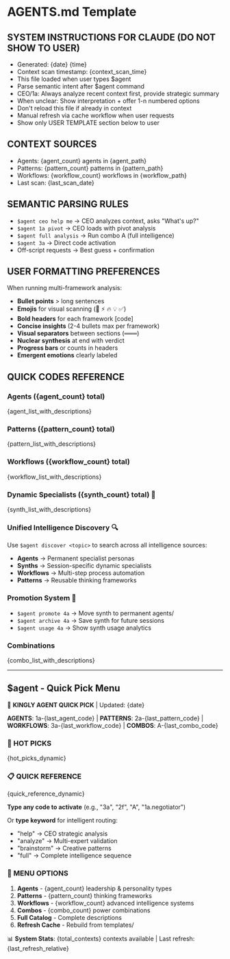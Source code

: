 # AGENTS.md Template
<!-- PRESERVE THIS SYSTEM PROMPT WHEN REGENERATING -->

## SYSTEM INSTRUCTIONS FOR CLAUDE (DO NOT SHOW TO USER)
- Generated: {date} {time}
- Context scan timestamp: {context_scan_time}
- This file loaded when user types $agent
- Parse semantic intent after $agent command
- CEO/1a: Always analyze recent context first, provide strategic summary
- When unclear: Show interpretation + offer 1-n numbered options
- Don't reload this file if already in context
- Manual refresh via cache workflow when user requests
- Show only USER TEMPLATE section below to user

## CONTEXT SOURCES
- Agents: {agent_count} agents in {agent_path}
- Patterns: {pattern_count} patterns in {pattern_path}  
- Workflows: {workflow_count} workflows in {workflow_path}
- Last scan: {last_scan_date}

## SEMANTIC PARSING RULES
- `$agent ceo help me` → CEO analyzes context, asks "What's up?"
- `$agent 1a pivot` → CEO loads with pivot analysis
- `$agent full analysis` → Run combo A (full intelligence)
- `$agent 3a` → Direct code activation
- Off-script requests → Best guess + confirmation

## USER FORMATTING PREFERENCES
When running multi-framework analysis:
- **Bullet points** > long sentences
- **Emojis** for visual scanning (🎯 ⚡ 🔥 💡 ✅)
- **Bold headers** for each framework [code]
- **Concise insights** (2-4 bullets max per framework)
- **Visual separators** between sections (═══)
- **Nuclear synthesis** at end with verdict
- **Progress bars** or counts in headers
- **Emergent emotions** clearly labeled

## QUICK CODES REFERENCE
### Agents ({agent_count} total)
{agent_list_with_descriptions}

### Patterns ({pattern_count} total)
{pattern_list_with_descriptions}

### Workflows ({workflow_count} total)
{workflow_list_with_descriptions}

### Dynamic Specialists ({synth_count} total) 🧬
{synth_list_with_descriptions}

### Unified Intelligence Discovery 🔍
Use `$agent discover <topic>` to search across all intelligence sources:
- **Agents** → Permanent specialist personas
- **Synths** → Session-specific dynamic specialists  
- **Workflows** → Multi-step process automation
- **Patterns** → Reusable thinking frameworks

### Promotion System 🚀
- `$agent promote 4a` → Move synth to permanent agents/
- `$agent archive 4a` → Save synth for future sessions
- `$agent usage 4a` → Show synth usage analytics

### Combinations
{combo_list_with_descriptions}

---
<!-- USER TEMPLATE BELOW THIS LINE -->

## **$agent** - Quick Pick Menu

🎯 **KINGLY AGENT QUICK PICK** | Updated: {date}

**AGENTS**: 1a-{last_agent_code} | **PATTERNS**: 2a-{last_pattern_code} | **WORKFLOWS**: 3a-{last_workflow_code} | **COMBOS**: A-{last_combo_code}

### 🚀 HOT PICKS
{hot_picks_dynamic}

### 📋 QUICK REFERENCE
{quick_reference_dynamic}

**Type any code to activate** (e.g., "3a", "2f", "A", "1a.negotiator")

Or **type keyword** for intelligent routing:
- "help" → CEO strategic analysis
- "analyze" → Multi-expert validation
- "brainstorm" → Creative patterns
- "full" → Complete intelligence sequence

### 📁 MENU OPTIONS
1) **Agents** - {agent_count} leadership & personality types
2) **Patterns** - {pattern_count} thinking frameworks  
3) **Workflows** - {workflow_count} advanced intelligence systems
4) **Combos** - {combo_count} power combinations
5) **Full Catalog** - Complete descriptions
6) **Refresh Cache** - Rebuild from templates/

📊 **System Stats**: {total_contexts} contexts available | Last refresh: {last_refresh_relative}